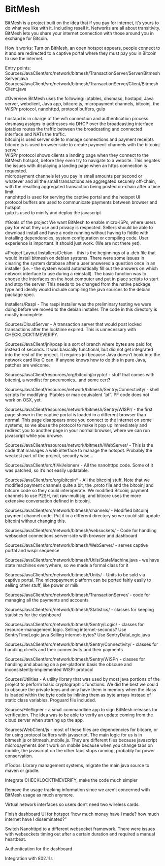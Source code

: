 # BitMesh 

BitMesh is a project built on the idea that if you pay for internet, it’s yours to do what you like with it. Including resell it. Networks are all about transitivity. BitMesh lets you share your internet connection with those around you in exchange for Bitcoin.

How it works: Turn on BitMesh, an open hotspot appears, people connect to it and are redirected to a captive portal where they must pay you in Bitcoin to use the internet. 

Entry points: 
Sources/JavaClient/src/network/bitmesh/TransactionServer/Server/BitmeshServer.java
Sources/JavaClient/src/network/bitmesh/TransactionServer/Client/BitmeshClient.java


#Overview
BitMesh uses the following: iptables, dnsmasq, hostapd, Java server, webclient, Java app, bitcore.js, micropayment channels, bitcoinj, the WISPr protocol, nanohttpd, protocol buffers, gulp

hostapd is in charge of the wifi connection and authentication process.<br>
dnsmasq assigns ip addresses via DHCP over the broadcasting interface<br>
iptables routes the traffic between the broadcasting and connected interface and NATs the traffic. <br>
bitcoinj is used server side to manage connections and payment receipts <br>
bitcore.js is used browser-side to create payment-channels with the bitcoinj server<br>
WISPr protocol shows clients a landing page when they connect to the BitMesh hotspot, before they even try to navigate to a website. This negates the issues with displaying a landing page when an https connection is requested. <br>
micropayment channels let you pay in small amounts per second or whatever and all the small transactions are aggregated securely off-chain, with the resulting aggregated transaction being posted on-chain after a time limit<br>
nanohttpd is used for serving the captive portal and the hotspot UI<br>
protocol buffers are used to communicate payments between browser and hotspot <br>
gulp is used to minify and deploy the javascript<br>


#Goals of the project
We want BitMesh to enable micro-ISPs, where users pay for what they use and privacy is respected. Sellers should be able to download install and have a node running without having to fiddle with installing dependencies, system configuration or compiling code. User experience is important. It should just work. (We are not there yet).


#Project Layout
Installers/Debian - this is the beginnings of a .deb file that would install bitmesh on debian systems. There were some issues in clearing the system database after a user answered a question once in an installer (i.e. - the system would automatically fill out the answers on which network interface to use during a reinstall). The basic function was to choose the interfaces on the host computer and put in place scripts to start and stop the server. This needs to be changed from the native package type and ideally would include compiling the java sources to the debian package spec.

Installers/Raspi - The raspi installer was the preliminary testing we were doing before we moved to the debian installer. The code in this directory is mostly incomplete.

Sources/CloudServer - A transaction server that would post locked transactions after the locktime expired. This is unnecessary with CHECKLOCKTIMEVERIFY.

Sources/JavaClient/jni/pcap is a sort of branch where bytes are paid for, instead of seconds. It was basically functional, but did not get integrated into the rest of the project. It requires jni because Java doesn’t hook into the network card like C can. If anyone knows how to do this in pure Java, patches are welcome.

Sources/JavaClient/resources/org/bitcoinj/crypto/ - stuff that comes with bitcoinj, a wordlist for pneumonics...and some cert?

Sources/JavaClient/resources/network/bitmesh/Sentry/Connectivity/ - shell scripts for modifying IPtables or mac equivalent “pf”. PF code does not work on OSX, yet.

Sources/JavaClient/resources/network/bitmesh/Sentry/WISPr/ - the first page shown in the captive portal is loaded in a different browser than normal. This page disappears once you connect to the internet on some systems, so we abuse the protocol to make it pop up immediately and redirect you to another page in your normal browser, where we can run javascript while you browse. 

Sources/JavaClient/resources/network/bitmesh/WebServer/ - This is the code that manages a web interface to manage the hotspot. Probably the weakest part of the project, security wise...

Sources/JavaClient/src/fi/iki/elonen/ - All the nanohttpd code. Some of it was patched, so it’s not easily updatable. 

Sources/JavaClient/src/org/bitcoin* - All the bitcoinj stuff. Note that we modified payment channels quite a bit, the .proto file and the bitcoinj and bitcore code so they could interoperate. We modified Bitcoinj payment channels to use P2SH, not raw-multisig, and bitcore uses the more extensive conversation defined in bitcoinj.

Sources/JavaClient/src/network/bitmesh/channels/ - Modified bitcoinj payment channel code. Put it in a different directory so we could still update bitcoinj without changing this.

Sources/JavaClient/src/network/bitmesh/websockets/ - Code for handling websocket connections server-side with browser and dashboard

Sources/JavaClient/src/network/bitmesh/WebServer/ - serves captive portal and wispr sequence 

Sources/JavaClient/src/network/bitmesh/Utils/StateMachine.java - we have state machines everywhere, so we made a formal class for it

Sources/JavaClient/src/network/bitmesh/Units/ - Units to be sold via captive portal. The micropayment platform can be ported fairly easily to selling other stuff, like power or milk

Sources/JavaClient/src/network/bitmesh/TransactionServer/ - code for managing all the payments and accounts 

Sources/JavaClient/src/network/bitmesh/Statistics/ - classes for keeping statistics for the dashboard

Sources/JavaClient/src/network/bitmesh/Sentry/Logic/ - classes for resource-management logic. Selling internet-seconds? Use SentryTimeLogic.java Selling internet-bytes? Use SentryDataLogic.java

Sources/JavaClient/src/network/bitmesh/Sentry/Connectivity/ - classes for handling clients and their connectivity and their payments

Sources/JavaClient/src/network/bitmesh/Sentry/WISPr/ - classes for handling and abusing on a per-platform basis the obscure and inconsistently-implemented WISPr protocol

Sources/Utilities - A utility library that was used by most java portions of the project to perform basic cryptographic functions. We did the best we could to obscure the private keys and only have them in memory when the class is loaded within the byte code by inlining them as byte arrays instead of static class variables. Proguard file included.

Sources/FileSigner - a small commandline app to sign BitMesh releases for verification. The idea was to be able to verify an update coming from the cloud server when starting up the app.

Sources/WebClient/js - most of these files are dependencies for bitcore, or for using protocol buffers with javascript. The main logic for us is in bitmesh.js or bitmesh_mobile.js. They are different files because javascript micropayments don’t work on mobile because when you change tabs on mobile, the javascript on the other tabs stops running, probably for power conservation.

#Todos:
Library management systems, migrate the main java source to maven or gradle.

Integrate CHECKLOCKTIMEVERIFY, make the code much simpler

Remove the usage tracking information since we aren’t concerned with BitMesh usage as much anymore.

Virtual network interfaces so users don’t need two wireless cards.

Finish dashboard UI for hotspot “how much money have I made? how much internet have I disseminated?”

Switch Nanohttpd to a different websocket framework. There were issues with websockets timing out after a certain duration and required a manual heartbeat.

Authentication for the dashboard

Integration with 802.11s

